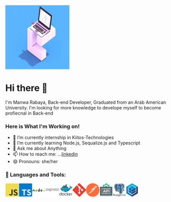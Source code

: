 <img src="/move.gif" width="200px" height ="200px"  alt="a day of manwa rabaya"/>

# Hi there 👋

I'm Manwa Rabaya, Back-end Developer, Graduated from an Arab American University. I'm looking for more knowledge to develope myself to become profiecnal in Back-end

### Here is What I'm Working on!

- 🔭 I’m currently internship in Kiitos-Technologies
- 🌱 I’m currently learning Node.js, Sequalize.js and Typescript
- 💬 Ask me about Anything
- 📫 How to reach me: ...[linkedin](https://www.linkedin.com/in/manwa-rabaya/)
- 😄 Pronouns: she/her

### 🔨 Languages and Tools:

<img align="left" alt="JavaScript" height ="42px"  src="./javascript.svg">
<img align="left" alt="TypeScript" height ="42px" src="./typescript.svg">
<img align="left" alt="NodeJs" height ="42px" src="./nodejs.svg">
<img align="left" alt="ExpressJs" height ="42px" src="./express.svg">
<img align="left" alt="Docker" height ="42px" src="./docker.svg">
<img align="left" alt="REST APIs" height ="42px" src="./git.svg">
<img align="left" alt="Postman" height ="42px" src="./postman.svg">
<img align="left" alt="REST APIs" height ="42px" src="./api.svg">
<img align="left" alt="PostgreSql" height ="42px" src="./postgresql.svg">
<img align="left" alt="Sequelize" height ="42px" src="./sequelize.png">
